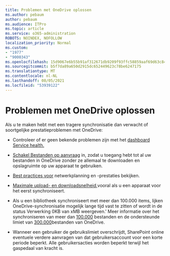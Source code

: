 ```yaml
---
title: Problemen met OneDrive oplossen
ms.author: pebaum
author: pebaum
ms.audience: ITPro
ms.topic: article
ms.service: o365-administration
ROBOTS: NOINDEX, NOFOLLOW
localization_priority: Normal
ms.custom:
- "1977"
- "9000343"
ms.openlocfilehash: 15d9067e6b55b91af312671db9209f93ffc58859aaf69d63c84dbc354aff3dd3
ms.sourcegitcommit: b5f7da89a650d2915dc652449623c78be6247175
ms.translationtype: MT
ms.contentlocale: nl-NL
ms.lasthandoff: 08/05/2021
ms.locfileid: "53939122"
---
```

# <a name="troubleshoot-onedrive-performance"></a>Problemen met OneDrive oplossen

Als u te maken hebt met een tragere synchronisatie dan verwacht of soortgelijke prestatieproblemen met OneDrive:

- Controleer of er geen bekende problemen zijn met het [dashboard Service health.](https://portal.office.com/adminportal/home?ref=/servicehealth)

- [Schakel Bestanden op aanvraag](https://support.office.com/article/save-disk-space-with-onedrive-files-on-demand-for-windows-10-0e6860d3-d9f3-4971-b321-7092438fb38e) in, zodat u toegang hebt tot al uw bestanden in OneDrive zonder ze allemaal te downloaden en opslagruimte op uw apparaat te gebruiken.

- [Best practices voor](https://docs.microsoft.com/office365/enterprise/network-planning-and-performance) netwerkplanning en -prestaties bekijken.

- [Maximale upload- en downloadsnelheid,](https://support.office.com/article/maximize-upload-and-download-speed-8eeadfb8-501f-406d-997b-98ab6ff67f43)vooral als u een apparaat voor het eerst synchroniseert.

- Als u een bibliotheek synchroniseert met meer dan 100.000 items, lijken OneDrive-synchronisatie mogelijk lange tijd vast te zitten of wordt in de status Verwerking 0KB van xMB weergeven.' Meer informatie over het synchroniseren van meer dan [100.000](https://support.office.com/article/invalid-file-names-and-file-types-in-onedrive-onedrive-for-business-and-sharepoint-64883a5d-228e-48f5-b3d2-eb39e07630fa) bestanden en de ondersteunde limiet van [300.000](https://support.office.com/article/invalid-file-names-and-file-types-in-onedrive-onedrive-for-business-and-sharepoint-64883a5d-228e-48f5-b3d2-eb39e07630fa)bestanden van OneDrive.

- Wanneer een gebruiker de gebruikslimiet overschrijdt, SharePoint online eventuele verdere aanvragen van dat gebruikersaccount voor een korte periode beperkt. Alle gebruikersacties worden beperkt terwijl het gaspedaal van kracht is.
